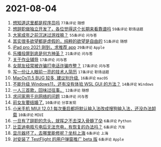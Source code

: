 # 2021-08-04

1. [想知道这里都是程序员吗](https://www.v2ex.com/t/793500) `77条评论` `随想`
1. [想辞职做独立开发了，各位觉得这个长期来看靠谱吗](https://www.v2ex.com/t/793509) `59条评论` `职场话题`
1. [大家成年之前沉迷过游戏嘛？](https://www.v2ex.com/t/793528) `55条评论` `问与答`
1. [其实很多欲望都是虚假的，纯粹的欲望是自由的](https://www.v2ex.com/t/793497) `51条评论` `随想`
1. [iPad pro 2021 刚到，求推荐 app](https://www.v2ex.com/t/793510) `29条评论` `Apple`
1. [乐播投屏到底是何方神圣？](https://www.v2ex.com/t/793532) `21条评论` `问与答`
1. [关于作业辅导](https://www.v2ex.com/t/793515) `17条评论` `问与答`
1. [女朋友经常被诈骗打电话诈骗咋整？](https://www.v2ex.com/t/793503) `17条评论` `问与答`
1. [写一份让人眼前一亮的技术人简历](https://www.v2ex.com/t/793498) `17条评论` `职场话题`
1. [MacOs11.5 BUG 较多, 建议别升级.](https://www.v2ex.com/t/793521) `16条评论` `macOS`
1. [不能升级 Windows11，还有没有体验 WSL GUI 的方法？](https://www.v2ex.com/t/793519) `14条评论` `Windows`
1. [一人三首歌，回味过往事，](https://www.v2ex.com/t/793543) `12条评论` `随想`
1. [求问家用千兆网络的问题](https://www.v2ex.com/t/793534) `12条评论` `问与答`
1. [前女友要结婚了.](https://www.v2ex.com/t/793557) `10条评论` `分享发现`
1. [小米手机 MIUI 12.0.1 每次重启都将默认输入法改成搜狗输入法，还没办法卸载](https://www.v2ex.com/t/793511) `10条评论` `MIUI`
1. [一旦有了辞职的念头，就挥之不去深入骨髓了😰](https://www.v2ex.com/t/793556) `6条评论` `Python`
1. [比亚迪电瓶亏电后无法充电，有恢复的办法吗？](https://www.v2ex.com/t/793547) `6条评论` `汽车`
1. [显示器坏了，去哪里能修呢？坐标上海](https://www.v2ex.com/t/793537) `6条评论` `上海`
1. [对安装了 TestFlight 的用户弹窗推广 beta 版](https://www.v2ex.com/t/793525) `6条评论` `Apple`
